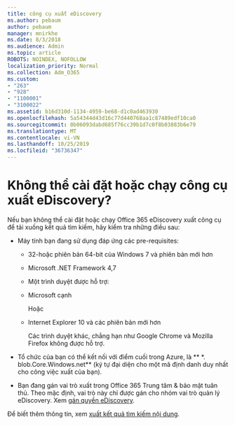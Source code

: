 ```yaml
---
title: công cụ xuất eDiscovery
ms.author: pebaum
author: pebaum
manager: mnirkhe
ms.date: 8/3/2018
ms.audience: Admin
ms.topic: article
ROBOTS: NOINDEX, NOFOLLOW
localization_priority: Normal
ms.collection: Adm_O365
ms.custom:
- "263"
- "928"
- "1100001"
- "3100022"
ms.assetid: b16d310d-1134-4959-be68-d1c0ad463930
ms.openlocfilehash: 5a54344d43d16c77d440768aa1c87489edf10ca0
ms.sourcegitcommit: 0b06093dabd685f76cc39b1d7c0f8b03883b6e79
ms.translationtype: MT
ms.contentlocale: vi-VN
ms.lasthandoff: 10/25/2019
ms.locfileid: "36736347"
---
```

# <a name="cant-install-or-run-the-ediscovery-export-tool"></a>Không thể cài đặt hoặc chạy công cụ xuất eDiscovery?

Nếu bạn không thể cài đặt hoặc chạy Office 365 eDiscovery xuất công cụ để tải xuống kết quả tìm kiếm, hãy kiểm tra những điều sau:
  
- Máy tính bạn đang sử dụng đáp ứng các pre-requisites:

  - 32-hoặc phiên bản 64-bit của Windows 7 và phiên bản mới hơn

  - Microsoft .NET Framework 4,7

  - Một trình duyệt được hỗ trợ:

  - Microsoft cạnh

    Hoặc

  - Internet Explorer 10 và các phiên bản mới hơn

    Các trình duyệt khác, chẳng hạn như Google Chrome và Mozilla Firefox không được hỗ trợ.

- Tổ chức của bạn có thể kết nối với điểm cuối trong Azure, là ** \*. blob.Core.Windows.net** (ký tự đại diện cho một mã định danh duy nhất cho công việc xuất của bạn).

- Bạn đang gán vai trò xuất trong Office 365 Trung tâm &amp; bảo mật tuân thủ. Theo mặc định, vai trò này chỉ được gán cho nhóm vai trò quản lý eDiscovery. Xem [gán quyền eDiscovery](https://docs.microsoft.com/office365/securitycompliance/assign-ediscovery-permissions).

Để biết thêm thông tin, xem [xuất kết quả tìm kiếm nội dung](https://docs.microsoft.com/office365/securitycompliance/export-search-results).
  